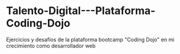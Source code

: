 # Talento-Digital---Plataforma-Coding-Dojo
Ejercicios y desafíos de la plataforma bootcamp "Coding Dojo" en mi crecimiento como desarrollador web 
